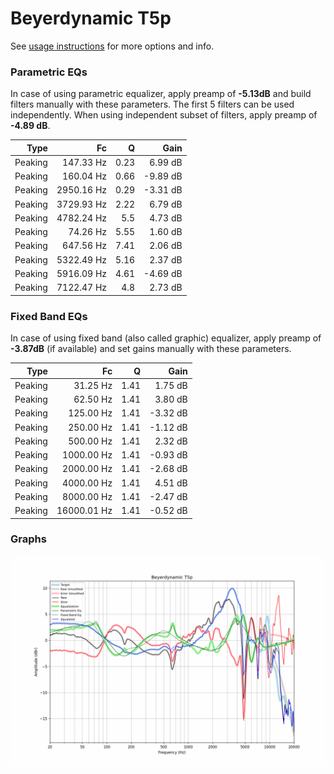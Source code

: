 # Beyerdynamic T5p
See [usage instructions](https://github.com/jaakkopasanen/AutoEq#usage) for more options and info.

### Parametric EQs
In case of using parametric equalizer, apply preamp of **-5.13dB** and build filters manually
with these parameters. The first 5 filters can be used independently.
When using independent subset of filters, apply preamp of **-4.89 dB**.

| Type    | Fc         |    Q | Gain     |
|--------:|-----------:|-----:|---------:|
| Peaking | 147.33 Hz  | 0.23 | 6.99 dB  |
| Peaking | 160.04 Hz  | 0.66 | -9.89 dB |
| Peaking | 2950.16 Hz | 0.29 | -3.31 dB |
| Peaking | 3729.93 Hz | 2.22 | 6.79 dB  |
| Peaking | 4782.24 Hz | 5.5  | 4.73 dB  |
| Peaking | 74.26 Hz   | 5.55 | 1.60 dB  |
| Peaking | 647.56 Hz  | 7.41 | 2.06 dB  |
| Peaking | 5322.49 Hz | 5.16 | 2.37 dB  |
| Peaking | 5916.09 Hz | 4.61 | -4.69 dB |
| Peaking | 7122.47 Hz | 4.8  | 2.73 dB  |

### Fixed Band EQs
In case of using fixed band (also called graphic) equalizer, apply preamp of **-3.87dB**
(if available) and set gains manually with these parameters.

| Type    | Fc          |    Q | Gain     |
|--------:|------------:|-----:|---------:|
| Peaking | 31.25 Hz    | 1.41 | 1.75 dB  |
| Peaking | 62.50 Hz    | 1.41 | 3.80 dB  |
| Peaking | 125.00 Hz   | 1.41 | -3.32 dB |
| Peaking | 250.00 Hz   | 1.41 | -1.12 dB |
| Peaking | 500.00 Hz   | 1.41 | 2.32 dB  |
| Peaking | 1000.00 Hz  | 1.41 | -0.93 dB |
| Peaking | 2000.00 Hz  | 1.41 | -2.68 dB |
| Peaking | 4000.00 Hz  | 1.41 | 4.51 dB  |
| Peaking | 8000.00 Hz  | 1.41 | -2.47 dB |
| Peaking | 16000.01 Hz | 1.41 | -0.52 dB |

### Graphs
![](./Beyerdynamic%20T5p.png)
